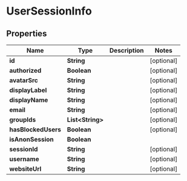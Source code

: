 

# UserSessionInfo


## Properties

| Name | Type | Description | Notes |
|------------ | ------------- | ------------- | -------------|
|**id** | **String** |  |  [optional] |
|**authorized** | **Boolean** |  |  [optional] |
|**avatarSrc** | **String** |  |  [optional] |
|**displayLabel** | **String** |  |  [optional] |
|**displayName** | **String** |  |  [optional] |
|**email** | **String** |  |  [optional] |
|**groupIds** | **List&lt;String&gt;** |  |  [optional] |
|**hasBlockedUsers** | **Boolean** |  |  [optional] |
|**isAnonSession** | **Boolean** |  |  |
|**sessionId** | **String** |  |  [optional] |
|**username** | **String** |  |  [optional] |
|**websiteUrl** | **String** |  |  [optional] |




